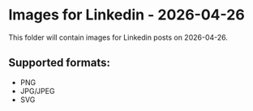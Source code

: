# Images for Linkedin - 2026-04-26

This folder will contain images for Linkedin posts on 2026-04-26.

## Supported formats:
- PNG
- JPG/JPEG
- SVG
